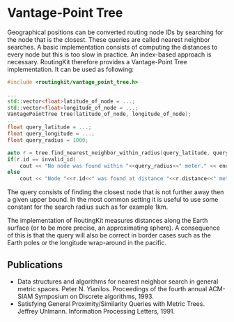 # Vantage-Point Tree

Geographical positions can be converted routing node IDs by searching for the node that is the closest. These queries are called nearest neighbor searches. A basic implementation consists of computing the distances to every node but this is too slow in practice. An index-based approach is necessary. RoutingKit therefore provides a Vantage-Point Tree implementation. It can be used as following:

```cpp
#include <routingkit/vantage_point_tree.h>

...
std::vector<float>latitude_of_node = ...;
std::vector<float>longitude_of_node = ...;
VantagePointTree tree(latitude_of_node, longitude_of_node);
...
float query_latitude = ...;
float query_longitude = ...;
float query_radius = 1000;

auto r = tree.find_nearest_neighbor_within_radius(query_latitude, query_longitude, query_radius);
if(r.id == invalid_id)
	cout << "No node was found within "<<query_radius<<" meter." << endl;
else
	cout << "Node "<<r.id<<" was found at distance "<<r.distance<<" meter." << endl;
```

The query consists of finding the closest node that is not further away then a given upper bound. In the most common setting it is useful to use some constant for the search radius such as for example 1km.

The implementation of RoutingKit measures distances along the Earth surface (or to be more precise, an approximating sphere). A consequence of this is that the query will also be correct in border cases such as the Earth poles or the longitude wrap-around in the pacific.

## Publications

* Data structures and algorithms for nearest neighbor search in general metric spaces.
  Peter N. Yianilos.
  Proceedings of the fourth annual ACM-SIAM Symposium on Discrete algorithms, 1993.
* Satisfying General Proximity/Similarity Queries with Metric Trees.
  Jeffrey Uhlmann.
  Information Processing Letters, 1991.

